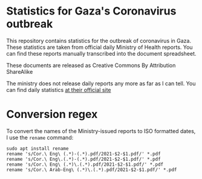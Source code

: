 # Statistics for Gaza's Coronavirus outbreak
This repository contains statistics for the outbreak of coronavirus in Gaza.
These statistics are taken from official daily Ministry of Health reports. You
can find these reports manually transcribed into the document spreadsheet.

These documents are released as Creative Commons By Attribution ShareAlike

The ministry does not release daily reports any more as far as I can tell. You can find daily statistics [at their official site](https://www.moh.gov.ps/portal/coronavirus)

# Conversion regex
To convert the names of the Ministry-issued reports to ISO formatted dates, I use the `rename` command:
```
sudo apt install rename
rename 's/Cor.\ Eng\ (.*)-(.*).pdf/2021-$2-$1.pdf/' *.pdf
rename 's/Cor.\ Eng\.(.*)-(.*).pdf/2021-$2-$1.pdf/' *.pdf
rename 's/Cor.\ Eng\ (.*)\.(.*).pdf/2021-$2-$1.pdf/' *.pdf
rename 's/Cor.\ Arab-Eng\ (.*)\.(.*).pdf/2021-$2-$1.pdf/' *.pdf
```
